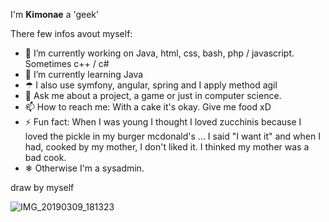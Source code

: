 

I'm **Kimonae** a 'geek'

There few infos avout myself:
        
- 🔭 I’m currently working on Java, html, css, bash, php / javascript. Sometimes c++ / c# 
- 🌱 I’m currently learning Java
- ☂ I also use symfony, angular, spring and I apply method agil
- 💬 Ask me about a project, a game or just in computer science.
- 📫 How to reach me: With a cake it's okay. Give me food xD
- ⚡ Fun fact: When I was young I thought I loved zucchinis because I loved the pickle in my burger mcdonald's ... I said "I want it" and when I had, cooked by my mother, I don't liked it. I thinked my mother was a bad cook.
- ❄ Otherwise I'm a sysadmin. 
      </body>
   
   



 draw by myself

![IMG_20190309_181323](https://user-images.githubusercontent.com/70099141/189840842-81e0ac52-9be9-4a63-affc-bcffdf97d3da.jpg)
